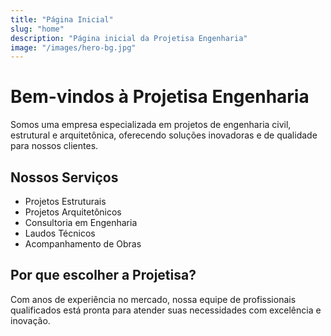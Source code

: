 ```yaml
---
title: "Página Inicial"
slug: "home"
description: "Página inicial da Projetisa Engenharia"
image: "/images/hero-bg.jpg"
---
```


# Bem-vindos à Projetisa Engenharia

Somos uma empresa especializada em projetos de engenharia civil, estrutural e arquitetônica, oferecendo soluções inovadoras e de qualidade para nossos clientes.

## Nossos Serviços

- Projetos Estruturais
- Projetos Arquitetônicos
- Consultoria em Engenharia
- Laudos Técnicos
- Acompanhamento de Obras

## Por que escolher a Projetisa?

Com anos de experiência no mercado, nossa equipe de profissionais qualificados está pronta para atender suas necessidades com excelência e inovação.

